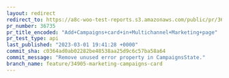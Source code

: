 ```yaml
---
layout: redirect
redirect_to: https://a8c-woo-test-reports.s3.amazonaws.com/public/pr/36735/api/index.html
pr_number: 36735
pr_title_encoded: "Add+Campaigns+card+in+Multichannel+Marketing+page"
pr_test_type: api
last_published: "2023-03-01 19:41:28 +0000"
commit_sha: c0364ad0ab02282be48538aa25d9c6c57ba58a64
commit_message: "Remove unused error property in CampaignsState."
branch_name: feature/34905-marketing-campaigns-card
---
```

